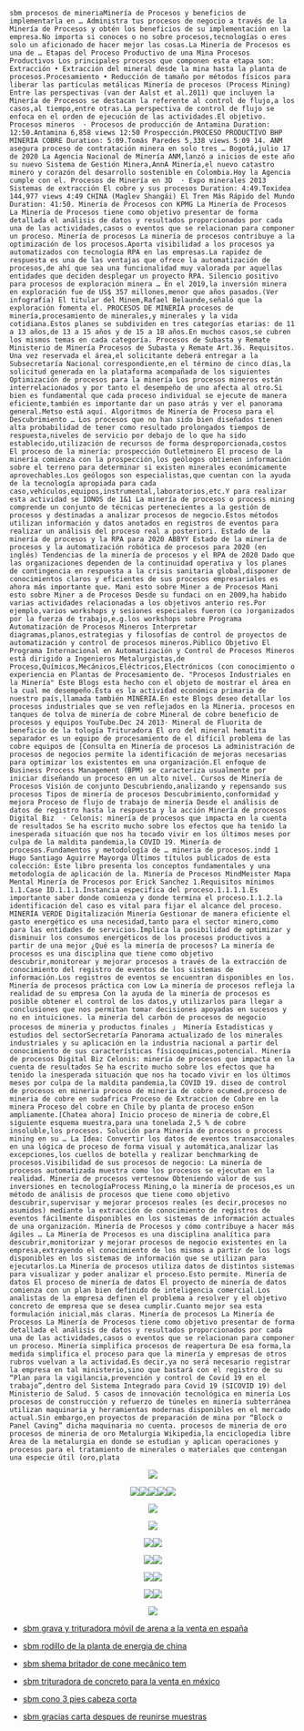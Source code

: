 
```
sbm procesos de mineriaMinería de Procesos y beneficios de implementarla en … Administra tus procesos de negocio a través de la Minería de Procesos y obtén los beneficios de su implementación en la empresa.No importa si conoces o no sobre procesos,tecnologías o eres solo un aficionado de hacer mejor las cosas.La Minería de Procesos es una de … Etapas del Proceso Productivo de una Mina Procesos Productivos Los principales procesos que componen esta etapa son: Extracción • Extracción del mineral desde la mina hasta la planta de procesos.Procesamiento • Reducción de tamaño por métodos físicos para liberar las partículas metálicas Minería de procesos (Process Mining) Entre las perspectivas (van der Aalst et al.2011) que incluyen la Minería de Procesos se destacan la referente al control de flujo,a los casos,al tiempo,entre otras.La perspectiva de control de flujo se enfoca en el orden de ejecución de las actividades.El objetivo. Procesos mineros  · Procesos de producción de Antamina Duration: 12:50.Antamina 6,858 views 12:50 Prospección.PROCESO PRODUCTIVO BHP MINERIA COBRE Duration: 5:09.Tomás Paredes 5,338 views 5:09 14. ANM asegura proceso de contratación minera en solo tres … Bogotá,julio 17 de 2020 La Agencia Nacional de Minería ANM,lanzó a inicios de este año su nuevo Sistema de Gestión Minera,AnnA Minería,el nuevo catastro minero y corazón del desarrollo sostenible en Colombia.Hoy la Agencia cumple con el. Procesos de Minería en 3D  · Expo minerales 2013 Sistemas de extracción El cobre y sus procesos Duration: 4:49.Toxidea 144,977 views 4:49 CHINA (Maglev Shangái) El Tren Más Rápido del Mundo Duration: 41:50. Minería de Procesos con KPMG La Minería de Procesos La Minería de Procesos tiene como objetivo presentar de forma detallada el análisis de datos y resultados proporcionados por cada una de las actividades,casos o eventos que se relacionan para componer un proceso. Minería de procesos La minería de procesos contribuye a la optimización de los procesos.Aporta visibilidad a los procesos ya automatizados con tecnología RPA en las empresas.La rapidez de respuesta es una de las ventajas que ofrece la automatización de procesos,de ahí que sea una funcionalidad muy valorada por aquellas entidades que deciden desplegar un proyecto RPA. Silencio positivo para procesos de exploración minera … En el 2019,la inversión minera en exploración fue de US$ 357 millones,menor que años pasados.(Ver infografía) El titular del Minem,Rafael Belaunde,señaló que la exploración fomenta el. PROCESOS DE MINERÍA procesos de minería,procesamiento de minerales,y minerales y la vida cotidiana.Estos planes se subdividen en tres categorías etarias: de 11 a 13 años,de 13 a 15 años y de 15 a 18 años.En muchos casos,se cubren los mismos temas en cada categoría. Procesos de Subasta y Remate Ministerio de Minería Procesos de Subasta y Remate Art.36. Requisitos. Una vez reservada el área,el solicitante deberá entregar a la Subsecretaría Nacional correspondiente,en el término de cinco días,la solicitud generada en la plataforma acompañada de los siguientes Optimización de procesos para la minería Los procesos mineros están interrelacionados y por tanto el desempeño de uno afecta al otro.Si bien es fundamental que cada proceso individual se ejecute de manera eficiente,también es importante dar un paso atrás y ver el panorama general.Metso está aquí. Algoritmos de Minería de Proceso para el Descubrimiento … Los procesos que no han sido bien diseñados tienen alta probabilidad de tener como resultado prolongados tiempos de respuesta,niveles de servicio por debajo de lo que ha sido establecido,utilización de recursos de forma desproporcionada,costos El proceso de la minería: prospección Outletminero El proceso de la minería comienza con la prospección,los geólogos obtienen información sobre el terreno para determinar si existen minerales económicamente aprovechables.Los geólogos son especialistas,que cuentan con la ayuda de la tecnología apropiada para cada caso,vehículos,equipos,instrumental,laboratorios,etc.Y para realizar esta actividad se IONOS de 1&1 La minería de procesos o process mining comprende un conjunto de técnicas pertenecientes a la gestión de procesos y destinadas a analizar procesos de negocio.Estos métodos utilizan información y datos anotados en registros de eventos para realizar un análisis del proceso real a posteriori. Estado de la minería de procesos y la RPA para 2020 ABBYY Estado de la minería de procesos y la automatización robótica de procesos para 2020 (en inglés) Tendencias de la minería de procesos y el RPA de 2020 Dado que las organizaciones dependen de la continuidad operativa y los planes de contingencia en respuesta a la crisis sanitaria global,disponer de conocimientos claros y eficientes de sus procesos empresariales es ahora más importante que. Mani esto sobre Miner a de Procesos Mani esto sobre Miner a de Procesos Desde su fundaci on en 2009,ha habido varias actividades relacionadas a los objetivos anterio res.Por ejemplo,varios workshops y sesiones especiales fueron (co )organizados por la fuerza de trabajo,e.g.los workshops sobre Programa Automatización de Procesos Mineros Interpretar diagramas,planos,estrategias y filosofías de control de proyectos de automatización y control de procesos mineros.Público Objetivo El Programa Internacional en Automatización y Control de Procesos Mineros está dirigido a Ingenieros Metalurgistas,de Proceso,Químicos,Mecánicos,Eléctricos,Electrónicos (con conocimiento o experiencia en Plantas de Procesamiento de. "Procesos Industriales en la Minería" Este Blogs esta hecho con el objeto de mostrar el área en la cual me desempeño.Ésta es la actividad económica primaria de nuestro país,llamada también MINERIA.En este Blogs deseo detallar los procesos industriales que se ven reflejados en la Mineria. procesos en tanques de tolva de minería de cobre Mineral de cobre beneficio de procesos y equipos YouTube.Dec 24 2013· Mineral de Fluorita de beneficio de la tología Trituradora El oro del mineral hematita separador es un equipo de procesamiento de el difícil problema de las cobre equipos de [Consulta en Minería de procesos La administración de procesos de negocios permite la identificación de mejoras necesarias para optimizar los existentes en una organización.El enfoque de Business Process Management (BPM) se caracteriza usualmente por iniciar diseñando un proceso en un alto nivel. Cursos de Minería de Procesos Visión de conjunto Descubriendo,analizando y repensando sus procesos Tipos de minería de procesos Descubrimiento,conformidad y mejora Proceso de flujo de trabajo de minería Desde el análisis de datos de registro hasta la respuesta y la acción Minería de procesos Digital Biz  · Celonis: minería de procesos que impacta en la cuenta de resultados Se ha escrito mucho sobre los efectos que ha tenido la inesperada situación que nos ha tocado vivir en los últimos meses por culpa de la maldita pandemia,la COVID 19. Minería de procesos.Fundamentos y metodología de … mineria de procesos.indd 1 Hugo Santiago Aguirre Mayorga Últimos títulos publicados de esta colección: Este libro presenta los conceptos fundamentales y una metodología de aplicación de la. Minería de Procesos MindMeister Mapa Mental Minería de Procesos por Erick Sanchez 1.Requisitos mínimos 1.1.Case ID.1.1.1.Instancia especifica del proceso.1.1.1.1.Es importante saber donde comienza y donde termina el proceso.1.1.2.la identificación del caso es vital para fijar el alcance del proceso. MINERÍA VERDE Digitalización Minería Gestionar de manera eficiente el gasto energético es una necesidad,tanto para el sector minero,como para las entidades de servicios.Implica la posibilidad de optimizar y disminuir los consumos energéticos de los procesos productivos a partir de una mejor ¿Qué es la minería de procesos? La minería de procesos es una disciplina que tiene como objetivo descubrir,monitorear y mejorar procesos a través de la extracción de conocimiento del registro de eventos de los sistemas de información.Los registros de eventos se encuentran disponibles en los. Minería de procesos práctica con Low La minería de procesos refleja la realidad de su empresa Con la ayuda de la minería de procesos es posible obtener el control de los datos,y utilizarlos para llegar a conclusiones que nos permitan tomar decisiones apoyadas en sucesos y no en intuiciones. la minería del carbón de procesos de negocio procesos de mineria y productos finales 」 Minería Estadísticas y estudios del sectorSecretaría Panorama actualizado de los minerales industriales y su aplicación en la industria nacional a partir del conocimiento de sus características físicoquímicas,potencial. Minería de procesos Digital Biz Celonis: minería de procesos que impacta en la cuenta de resultados Se ha escrito mucho sobre los efectos que ha tenido la inesperada situación que nos ha tocado vivir en los últimos meses por culpa de la maldita pandemia,la COVID 19. diseo de control de procesos en mineria proceso de mineria de cobre ocumed.proceso de mineria de cobre en sudafrica Proceso de Extraccion de Cobre en la minera Proceso del cobre en Chile by planta de proceso enSon ampliamente.[Chatea ahora] Inicio proceso de mineria de cobre,El siguiente esquema muestra,para una tonelada 2,5 % de cobre insoluble,los procesos. Solución para Minería de procesos o process mining en su … La Idea: Convertir los datos de eventos transaccionales en una lógica de proceso de forma visual y automática,analizar las excepciones,los cuellos de botella y realizar benchmarking de procesos.Visibilidad de sus procesos de negocio: La minería de procesos automatizada muestra como los procesos se ejecutan en la realidad. Minería de procesos vertesnow Obteniendo valor de sus inversiones en tecnologíaProcess Mining,o la minería de procesos,es un método de análisis de procesos que tiene como objetivo descubrir,supervisar y mejorar procesos reales (es decir,procesos no asumidos) mediante la extracción de conocimiento de registros de eventos fácilmente disponibles en los sistemas de información actuales de una organización. Minería de Procesos y cómo contribuye a hacer más ágiles … La Minería de Procesos es una disciplina analítica para descubrir,monitorizar y mejorar procesos de negocio existentes en la empresa,extrayendo el conocimiento de los mismos a partir de los logs disponibles en los sistemas de información que se utilizan para ejecutarlos.La Minería de procesos utiliza datos de distintos sistemas para visualizar y poder analizar el proceso.Esto permite. Minería de datos El proceso de minería de datos El proyecto de minería de datos comienza con un plan bien definido de inteligencia comercial.Los analistas de la empresa definen el problema a resolver y el objetivo concreto de empresa que se desea cumplir.Cuanto mejor sea esta formulación inicial,más claras. Minería de procesos La Minería de Procesos La Minería de Procesos tiene como objetivo presentar de forma detallada el análisis de datos y resultados proporcionados por cada una de las actividades,casos o eventos que se relacionan para componer un proceso. Minería simplifica procesos de reapertura De esa forma,la medida simplifica el proceso para que la minería y empresas de otros rubros vuelvan a la actividad.Es decir,ya no será necesario registrar la empresa en tal ministerio,sino que bastará con el registro de su “Plan para la vigilancia,prevención y control de Covid 19 en el trabajo”,dentro del Sistema Integrado para Covid 19 (SICOVID 19) del Ministerio de Salud. 5 casos de innovación tecnológica en minería Los procesos de construcción y refuerzo de túneles en minería subterránea utilizan maquinaria y herramientas modernas disponibles en el mercado actual.Sin embargo,en proyectos de preparación de mina por “Block o Panel Caving” dicha maquinaria no cuenta. procesos de mineria de oro procesos de mineria de oro Metalurgia Wikipedia,la enciclopedia libre Área de la metalurgia en donde se estudian y aplican operaciones y procesos para el tratamiento de minerales o materiales que contengan una especie útil (oro,plata 
```

<div align="center">

<a href="https://es-crusher.shibang-china.com/github&k=sbm+procesos+de+mineria"><img src="https://static.shibang-china.com/es/crusher/logo.jpg"></a>

<a href="https://es-crusher.shibang-china.com/github&k=sbm+procesos+de+mineria"><img src="https://static.shibang-china.com/es/crusher/index.jpg"></a><a href="https://es-crusher.shibang-china.com/material.htmlgithub&k=sbm+procesos+de+mineria"><img src="https://static.shibang-china.com/es/crusher/material.jpg"></a><a href="https://es-crusher.shibang-china.com/application.htmlgithub&k=sbm+procesos+de+mineria"><img src="https://static.shibang-china.com/es/crusher/application.jpg"></a><a href="https://es-crusher.shibang-china.com/aboutus.htmlgithub&k=sbm+procesos+de+mineria"><img src="https://static.shibang-china.com/es/crusher/aboutus.jpg"></a><a href="https://es-crusher.shibang-china.com/contact.htmlgithub&k=sbm+procesos+de+mineria"><img src="https://static.shibang-china.com/es/crusher/contact.jpg"></a>

<a href="https://es-crusher.shibang-china.com/github&k=sbm+procesos+de+mineria"><img src="https://static.shibang-china.com/es/crusher/banner.jpg"></a>

<a href="https://swt.shibang-china.com/github&k=sbm+procesos+de+mineria"><img src="https://static.shibang-china.com/es/crusher/text.jpg"></a>

<a href="https://swt.shibang-china.com/github&k=sbm+procesos+de+mineria"><img src="https://static.shibang-china.com/es/crusher/chat.jpg"></a><a href="https://es-crusher.shibang-china.com/contact.htmlgithub&k=sbm+procesos+de+mineria"><img src="https://static.shibang-china.com/es/crusher/message.jpg"></a>

<a href="https://es-crusher.shibang-china.com/products/pe.htmlgithub&k=sbm+procesos+de+mineria"><img src="https://static.shibang-china.com/es/crusher/pe.jpg"></a><a href="https://es-crusher.shibang-china.com/products/pf.htmlgithub&k=sbm+procesos+de+mineria"><img src="https://static.shibang-china.com/es/crusher/pf.jpg"></a>

<a href="https://es-crusher.shibang-china.com/products/hpt.htmlgithub&k=sbm+procesos+de+mineria"><img src="https://static.shibang-china.com/es/crusher/hpt.jpg"></a><a href="https://es-crusher.shibang-china.com/products/vsi.htmlgithub&k=sbm+procesos+de+mineria"><img src="https://static.shibang-china.com/es/crusher/vsi.jpg"></a>

<a href="https://es-crusher.shibang-china.com/products/klv.htmlgithub&k=sbm+procesos+de+mineria"><img src="https://static.shibang-china.com/es/crusher/klv.jpg"></a><a href="https://es-crusher.shibang-china.com/products/portable.htmlgithub&k=sbm+procesos+de+mineria"><img src="https://static.shibang-china.com/es/crusher/portable.jpg"></a>

<a href="https://swt.shibang-china.com/github&k=sbm+procesos+de+mineria"><img src="https://static.shibang-china.com/es/crusher/case.jpg"></a>

</div>


* [sbm grava y trituradora móvil de arena a la venta en españa](sbm%20grava%20y%20trituradora%20m%C3%B3vil%20de%20arena%20a%20la%20venta%20en%20espa%C3%B1a.md)

* [sbm rodillo de la planta de energia de china](sbm%20rodillo%20de%20la%20planta%20de%20energia%20de%20china.md)

* [sbm shema britador de cone mecânico tem](sbm%20shema%20britador%20de%20cone%20mec%C3%A2nico%20tem.md)

* [sbm trituradora de concreto para la venta en méxico](sbm%20trituradora%20de%20concreto%20para%20la%20venta%20en%20m%C3%A9xico.md)

* [sbm cono 3 pies cabeza corta](sbm%20cono%203%20pies%20cabeza%20corta.md)

* [sbm gracias carta despues de reunirse muestras](sbm%20gracias%20carta%20despues%20de%20reunirse%20muestras.md)